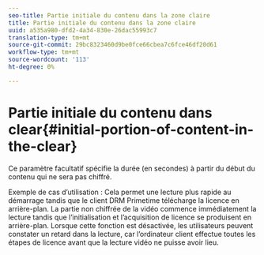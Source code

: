 ```yaml
---
seo-title: Partie initiale du contenu dans la zone claire
title: Partie initiale du contenu dans la zone claire
uuid: a535a980-dfd2-4a34-830e-26dac55993c7
translation-type: tm+mt
source-git-commit: 29bc8323460d9be0fce66cbea7c6fce46df20d61
workflow-type: tm+mt
source-wordcount: '113'
ht-degree: 0%

---
```



# Partie initiale du contenu dans clear{#initial-portion-of-content-in-the-clear}

Ce paramètre facultatif spécifie la durée (en secondes) à partir du début du contenu qui ne sera pas chiffré.

Exemple de cas d’utilisation : Cela permet une lecture plus rapide au démarrage tandis que le client DRM Primetime télécharge la licence en arrière-plan. La partie non chiffrée de la vidéo commence immédiatement la lecture tandis que l’initialisation et l’acquisition de licence se produisent en arrière-plan. Lorsque cette fonction est désactivée, les utilisateurs peuvent constater un retard dans la lecture, car l’ordinateur client effectue toutes les étapes de licence avant que la lecture vidéo ne puisse avoir lieu.
